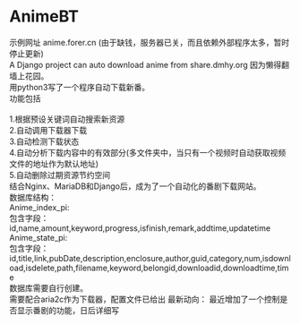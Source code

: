 # AnimeBT
示例网址 anime.forer.cn (由于缺钱，服务器已关，而且依赖外部程序太多，暂时停止更新)<br>
A Django project can auto download anime from share.dmhy.org
因为懒得翻墙上花园。<br>
用python3写了一个程序自动下载新番。<br>
功能包括<br>
<br>
1.根据预设关键词自动搜索新资源<br>
2.自动调用下载器下载<br>
3.自动检测下载状态<br>
4.自动分析下载内容中的有效部分(多文件夹中，当只有一个视频时自动获取视频文件的地址作为默认地址)<br>
5.自动删除过期资源节约空间<br>
结合Nginx、MariaDB和Django后，成为了一个自动化的番剧下载网站。
<br>
数据库结构：<br>
Anime_index_pi:<br>
包含字段：id,name,amount,keyword,progress,isfinish,remark,addtime,updatetime<br>
Anime_state_pi:<br>
包含字段：id,title,link,pubDate,description,enclosure,author,guid,category,num,isdownload,isdelete,path,filename,keyword,belongid,downloadid,downloadtime,time<br>
数据库需要自行创建。<br>
需要配合aria2c作为下载器，配置文件已给出
最新动向：
最近增加了一个控制是否显示番剧的功能，日后详细写
